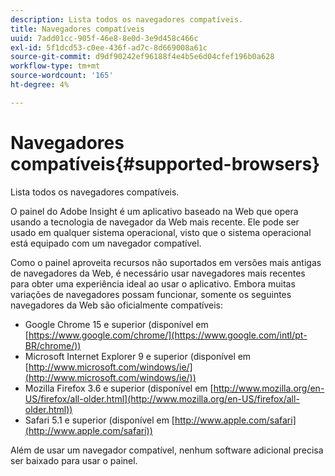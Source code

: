 ```yaml
---
description: Lista todos os navegadores compatíveis.
title: Navegadores compatíveis
uuid: 7add01cc-905f-46e8-8e0d-3e9d458c466c
exl-id: 5f1dcd53-c0ee-436f-ad7c-8d669008a61c
source-git-commit: d9df90242ef96188f4e4b5e6d04cfef196b0a628
workflow-type: tm+mt
source-wordcount: '165'
ht-degree: 4%

---
```


# Navegadores compatíveis{#supported-browsers}

Lista todos os navegadores compatíveis.

O painel do Adobe Insight é um aplicativo baseado na Web que opera usando a tecnologia de navegador da Web mais recente. Ele pode ser usado em qualquer sistema operacional, visto que o sistema operacional está equipado com um navegador compatível.

Como o painel aproveita recursos não suportados em versões mais antigas de navegadores da Web, é necessário usar navegadores mais recentes para obter uma experiência ideal ao usar o aplicativo. Embora muitas variações de navegadores possam funcionar, somente os seguintes navegadores da Web são oficialmente compatíveis:

* Google Chrome 15 e superior (disponível em [https://www.google.com/chrome/](https://www.google.com/intl/pt-BR/chrome/))
* Microsoft Internet Explorer 9 e superior (disponível em [http://www.microsoft.com/windows/ie/](http://www.microsoft.com/windows/ie/))
* Mozilla Firefox 3.6 e superior (disponível em [http://www.mozilla.org/en-US/firefox/all-older.html](http://www.mozilla.org/en-US/firefox/all-older.html))
* Safari 5.1 e superior (disponível em [http://www.apple.com/safari](http://www.apple.com/safari))

Além de usar um navegador compatível, nenhum software adicional precisa ser baixado para usar o painel.
